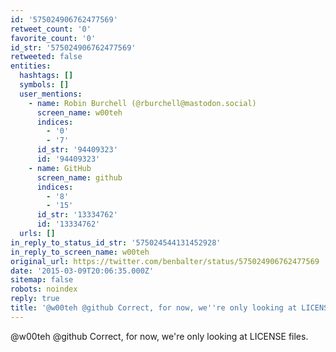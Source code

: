 ```yaml
---
id: '575024906762477569'
retweet_count: '0'
favorite_count: '0'
id_str: '575024906762477569'
retweeted: false
entities:
  hashtags: []
  symbols: []
  user_mentions:
    - name: Robin Burchell (@rburchell@mastodon.social)
      screen_name: w00teh
      indices:
        - '0'
        - '7'
      id_str: '94409323'
      id: '94409323'
    - name: GitHub
      screen_name: github
      indices:
        - '8'
        - '15'
      id_str: '13334762'
      id: '13334762'
  urls: []
in_reply_to_status_id_str: '575024544131452928'
in_reply_to_screen_name: w00teh
original_url: https://twitter.com/benbalter/status/575024906762477569
date: '2015-03-09T20:06:35.000Z'
sitemap: false
robots: noindex
reply: true
title: '@w00teh @github Correct, for now, we''re only looking at LICENSE files.'
---
```


@w00teh @github Correct, for now, we're only looking at LICENSE files.
